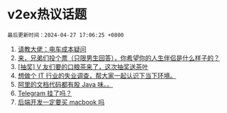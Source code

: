 # v2ex热议话题

`最后更新时间：2024-04-27 17:06:25 +0800`

1. [请教大佬：电车成本疑问](https://www.v2ex.com/t/1036081)
1. [来，兄弟们投个票（只限男生回答），你希望你的人生伴侣是什么样子的？](https://www.v2ex.com/t/1036080)
1. [[抽奖] V 友们要的口粮茶来了，这次抽奖送茶叶](https://www.v2ex.com/t/1036093)
1. [想做个 IT 行业的失业调查，帮大家一起认识下当下环境。](https://www.v2ex.com/t/1036103)
1. [阿里的文档代码都有股 Java 味。。](https://www.v2ex.com/t/1036033)
1. [Telegram 挂了吗？](https://www.v2ex.com/t/1036054)
1. [后端开发一定要买 macbook 吗](https://www.v2ex.com/t/1036060)

